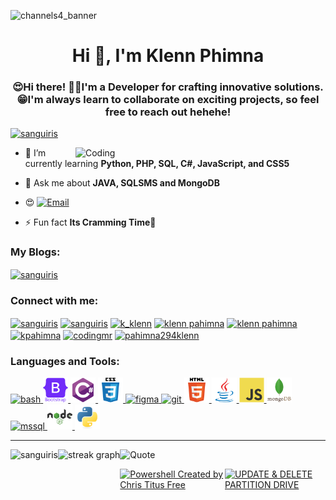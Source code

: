 ![channels4_banner](https://github.com/user-attachments/assets/b4e742c7-3180-452e-93db-488d08bf435c)

<h1 align="center">Hi 👋, I'm Klenn Phimna</h1>
<h3 align="center">😍Hi there! 👨‍💻I'm a Developer for crafting innovative solutions. 😁I'm always learn to collaborate on exciting projects, so feel free to reach out hehehe!</h3>

<p align="left"> <a href="https://github.com/ryo-ma/github-profile-trophy"><img src="https://github-profile-trophy.vercel.app/?username=sanguiris" alt="sanguiris" /></a></p>
<img align="right" alt="Coding" width="400" src="https://github.com/user-attachments/assets/137dbf90-dfb0-4c1d-b0ad-5e05c4b4f1f2"/>

- 🌱 I’m currently learning **Python, PHP, SQL, C#, JavaScript, and CSS5**

- 💬 Ask me about **JAVA, SQLSMS and MongoDB**
  
- 😍 <a href="mailto:klenn31is18pahimna@gmail.com" target="_blank">
    <img src="https://img.shields.io/badge/Email-Klenn%20Phimna-D32F2F?style=flat&logo=gmail&logoColor=white" alt="Email" />
</a>

- ⚡ Fun fact **Its Cramming Time🤣**

### My Blogs:
<!-- BLOG-POST-LIST:START -->
<p align="left">
<a href="https://sanguiris.github.io/Pahimna/HOME.html" target="blank"><img align="center" src="https://encrypted-tbn0.gstatic.com/images?q=tbn:ANd9GcSf9A6PheZqSXWWkpMn67GvIu9o82XMrPWY4Q&s" alt="sanguiris" height="40" width="40" />
</a></p>
<!-- BLOG-POST-LIST:END -->


<h3 align="left">Connect with me:</h3>
<p align="left">
<a href="https://codepen.io/sanguiris" target="blank"><img align="center" src="https://raw.githubusercontent.com/rahuldkjain/github-profile-readme-generator/master/src/images/icons/Social/codepen.svg" alt="sanguiris" height="30" width="40" /></a>
<a href="https://dev.to/sanguiris" target="blank"><img align="center" src="https://raw.githubusercontent.com/rahuldkjain/github-profile-readme-generator/master/src/images/icons/Social/devto.svg" alt="sanguiris" height="30" width="40" /></a>
<a href="https://twitter.com/KPahimna" target="blank"><img align="center" src="https://raw.githubusercontent.com/rahuldkjain/github-profile-readme-generator/master/src/images/icons/Social/twitter.svg" alt="k_klenn" height="30" width="40" /></a>
<a href="https://linkedin.com/in/djkam42pahimna" target="blank"><img align="center" src="https://raw.githubusercontent.com/rahuldkjain/github-profile-readme-generator/master/src/images/icons/Social/linked-in-alt.svg" alt="klenn pahimna" height="30" width="40" /></a>
<a href="https://stackoverflow.com/users/klenn pahimna" target="blank"><img align="center" src="https://raw.githubusercontent.com/rahuldkjain/github-profile-readme-generator/master/src/images/icons/Social/stack-overflow.svg" alt="klenn pahimna" height="30" width="40" /></a>
<a href="https://instagram.com/kpahimna" target="blank"><img align="center" src="https://raw.githubusercontent.com/rahuldkjain/github-profile-readme-generator/master/src/images/icons/Social/instagram.svg" alt="kpahimna" height="30" width="40" /></a>
<a href="https://www.youtube.com/c/codingmr" target="blank"><img align="center" src="https://raw.githubusercontent.com/rahuldkjain/github-profile-readme-generator/master/src/images/icons/Social/youtube.svg" alt="codingmr" height="30" width="40" /></a>
<a href="https://www.hackerrank.com/djkam42Pahimna" target="blank"><img align="center" src="https://raw.githubusercontent.com/rahuldkjain/github-profile-readme-generator/master/src/images/icons/Social/hackerrank.svg" alt="pahimna294klenn" height="30" width="40" /></a>
</p>

<h3 align="left">Languages and Tools:</h3>
<p align="left"> <a href="https://www.gnu.org/software/bash/" target="_blank" rel="noreferrer"> <img src="https://www.vectorlogo.zone/logos/gnu_bash/gnu_bash-icon.svg" alt="bash" width="40" height="40"/> </a> <a href="https://getbootstrap.com" target="_blank" rel="noreferrer"> <img src="https://raw.githubusercontent.com/devicons/devicon/master/icons/bootstrap/bootstrap-plain-wordmark.svg" alt="bootstrap" width="40" height="40"/> </a> <a href="https://www.w3schools.com/cs/" target="_blank" rel="noreferrer"> <img src="https://raw.githubusercontent.com/devicons/devicon/master/icons/csharp/csharp-original.svg" alt="csharp" width="40" height="40"/> </a> <a href="https://www.w3schools.com/css/" target="_blank" rel="noreferrer"> <img src="https://raw.githubusercontent.com/devicons/devicon/master/icons/css3/css3-original-wordmark.svg" alt="css3" width="40" height="40"/> </a> <a href="https://www.figma.com/" target="_blank" rel="noreferrer"> <img src="https://www.vectorlogo.zone/logos/figma/figma-icon.svg" alt="figma" width="40" height="40"/> </a> <a href="https://git-scm.com/" target="_blank" rel="noreferrer"> <img src="https://www.vectorlogo.zone/logos/git-scm/git-scm-icon.svg" alt="git" width="40" height="40"/> </a> <a href="https://www.w3.org/html/" target="_blank" rel="noreferrer"> <img src="https://raw.githubusercontent.com/devicons/devicon/master/icons/html5/html5-original-wordmark.svg" alt="html5" width="40" height="40"/> </a> <a href="https://www.java.com" target="_blank" rel="noreferrer"> <img src="https://raw.githubusercontent.com/devicons/devicon/master/icons/java/java-original.svg" alt="java" width="40" height="40"/> </a> <a href="https://developer.mozilla.org/en-US/docs/Web/JavaScript" target="_blank" rel="noreferrer"> <img src="https://raw.githubusercontent.com/devicons/devicon/master/icons/javascript/javascript-original.svg" alt="javascript" width="40" height="40"/> </a> <a href="https://www.mongodb.com/" target="_blank" rel="noreferrer"> <img src="https://raw.githubusercontent.com/devicons/devicon/master/icons/mongodb/mongodb-original-wordmark.svg" alt="mongodb" width="40" height="40"/> </a> <a href="https://www.microsoft.com/en-us/sql-server" target="_blank" rel="noreferrer"> <img src="https://www.svgrepo.com/show/303229/microsoft-sql-server-logo.svg" alt="mssql" width="40" height="40"/> </a> <a href="https://nodejs.org" target="_blank" rel="noreferrer"> <img src="https://raw.githubusercontent.com/devicons/devicon/master/icons/nodejs/nodejs-original-wordmark.svg" alt="nodejs" width="40" height="40"/> </a> <a href="https://www.python.org" target="_blank" rel="noreferrer"> <img src="https://raw.githubusercontent.com/devicons/devicon/master/icons/python/python-original.svg" alt="python" width="40" height="40"/> </a> </p>

---

<p><img align="left" src="https://github-readme-stats.vercel.app/api/top-langs?username=sanguiris&show_icons=true&locale=en&layout=compact" alt="sanguiris" /></p>

<P><img align="left" src="https://streak-stats.demolab.com?user=sanguirIS&locale=en&mode=daily&theme=dark&hide_border=false&border_radius=5&order=3" height="220" alt="streak graph"/></p>

![Quote](https://github-readme-quotes-bay.vercel.app/quote?theme=dracula&layout=socrates)

<div style="display: flex; justify-content: space-between;">
  <a href="https://youtu.be/-a6iMUM3caE?si=snDw1MgDcjmKWxiV">
    <img src="https://ytcards.demolab.com/?id=-a6iMUM3caE&title=Powershell+Created+by+Chris+Titus+Free&lang=en&timestamp=1905504000&background_color=%230d1117&title_color=%23ffffff&stats_color=%23dedede&max_title_lines=1&width=250&border_radius=5&duration=123" alt="Powershell Created by Chris Titus Free" title="Powershell Created by Chris Titus Free" />
  </a>
  <a href="https://www.youtube.com/watch?v=lfFQEIIXpGc">
    <img src="https://ytcards.demolab.com/?id=lfFQEIIXpGc&title=UPDATE+AND+DELETE+PARTITION+DRIVE&lang=en&timestamp=1905504000&background_color=%230d1117&title_color=%23ffffff&stats_color=%23dedede&max_title_lines=1&width=250&border_radius=5&duration=425" alt="UPDATE & DELETE PARTITION DRIVE" title="UPDATE & DELETE PARTITION DRIVE" />
  </a>
</div>
